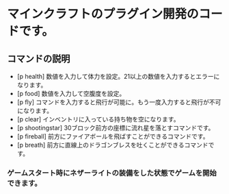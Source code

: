 # マインクラフトのプラグイン開発のコードです。

## コマンドの説明

- [p health]  数値を入力して体力を設定。21以上の数値を入力するとエラーになります。
- [p food]  数値を入力して空腹度を設定。
- [p fly]  コマンドを入力すると飛行が可能に。もう一度入力すると飛行が不可になります。
- [p clear]  インベントリに入っている持ち物を空になります。
- [p shootingstar]  30ブロック前方の座標に流れ星を落とすコマンドです。
- [p fireball]  前方にファイアボールを飛ばすことができるコマンドです。
- [p breath]  前方に直線上のドラゴンブレスを吐くことができるコマンドです。

### ゲームスタート時にネザーライトの装備をした状態でゲームを開始できます。
